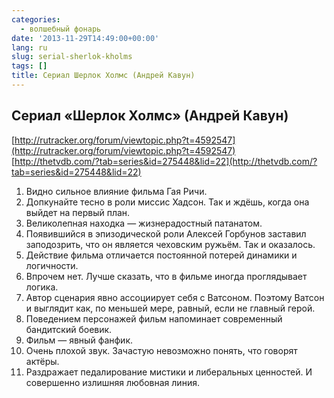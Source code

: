 ```yaml
---
categories:
  - волшебный фонарь
date: '2013-11-29T14:49:00+00:00'
lang: ru
slug: serial-sherlok-kholms
tags: []
title: Сериал Шерлок Холмс (Андрей Кавун)
---
```





## Сериал «Шерлок Холмс» (Андрей Кавун)

[http://rutracker.org/forum/viewtopic.php?t=4592547](http://rutracker.org/forum/viewtopic.php?t=4592547)  
[http://thetvdb.com/?tab=series&id=275448&lid=22](http://thetvdb.com/?tab=series&id=275448&lid=22)  

1.  Видно сильное влияние фильма Гая Ричи.
2.  Допкунайте тесно в роли миссис Хадсон. Так и ждёшь, когда она выйдет на первый план.
3.  Великолепная находка — жизнерадостный патанатом.
4.  Появившийся в эпизодической роли Алексей Горбунов заставил заподозрить, что он является чеховским ружьём. Так и оказалось.
5.  Действие фильма отличается постоянной потерей динамики и логичности.
6.  Впрочем нет. Лучше сказать, что в фильме иногда проглядывает логика.
7.  Автор сценария явно ассоциирует себя с Ватсоном. Поэтому Ватсон и выглядит как, по меньшей мере, равный, если не главный герой.
8.  Поведением персонажей фильм напоминает современный бандитский боевик.
9.  Фильм — явный фанфик.
10.  Очень плохой звук. Зачастую невозможно понять, что говорят актёры.
11.  Раздражает педалирование мистики и либеральных ценностей. И совершенно излишняя любовная линия.
